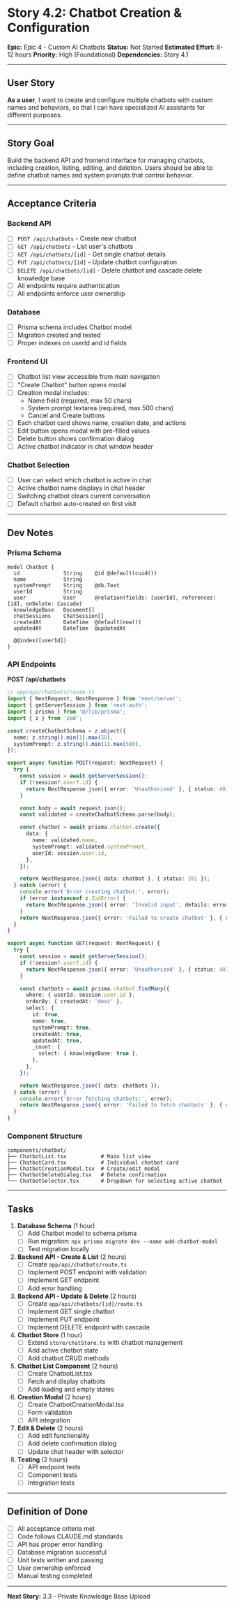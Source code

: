 # Story 4.2: Chatbot Creation & Configuration

**Epic:** Epic 4 - Custom AI Chatbots
**Status:** Not Started
**Estimated Effort:** 8-12 hours
**Priority:** High (Foundational)
**Dependencies:** Story 4.1

---

## User Story

**As a user**, I want to create and configure multiple chatbots with custom names and behaviors, so that I can have specialized AI assistants for different purposes.

---

## Story Goal

Build the backend API and frontend interface for managing chatbots, including creation, listing, editing, and deletion. Users should be able to define chatbot names and system prompts that control behavior.

---

## Acceptance Criteria

### Backend API
- [ ] `POST /api/chatbots` - Create new chatbot
- [ ] `GET /api/chatbots` - List user's chatbots
- [ ] `GET /api/chatbots/[id]` - Get single chatbot details
- [ ] `PUT /api/chatbots/[id]` - Update chatbot configuration
- [ ] `DELETE /api/chatbots/[id]` - Delete chatbot and cascade delete knowledge base
- [ ] All endpoints require authentication
- [ ] All endpoints enforce user ownership

### Database
- [ ] Prisma schema includes Chatbot model
- [ ] Migration created and tested
- [ ] Proper indexes on userId and id fields

### Frontend UI
- [ ] Chatbot list view accessible from main navigation
- [ ] "Create Chatbot" button opens modal
- [ ] Creation modal includes:
  - Name field (required, max 50 chars)
  - System prompt textarea (required, max 500 chars)
  - Cancel and Create buttons
- [ ] Each chatbot card shows name, creation date, and actions
- [ ] Edit button opens modal with pre-filled values
- [ ] Delete button shows confirmation dialog
- [ ] Active chatbot indicator in chat window header

### Chatbot Selection
- [ ] User can select which chatbot is active in chat
- [ ] Active chatbot name displays in chat header
- [ ] Switching chatbot clears current conversation
- [ ] Default chatbot auto-created on first visit

---

## Dev Notes

### Prisma Schema
```prisma
model Chatbot {
  id              String    @id @default(cuid())
  name            String
  systemPrompt    String    @db.Text
  userId          String
  user            User      @relation(fields: [userId], references: [id], onDelete: Cascade)
  knowledgeBase   Document[]
  chatSessions    ChatSession[]
  createdAt       DateTime  @default(now())
  updatedAt       DateTime  @updatedAt

  @@index([userId])
}
```

### API Endpoints

**POST /api/chatbots**
```typescript
// app/api/chatbots/route.ts
import { NextRequest, NextResponse } from 'next/server';
import { getServerSession } from 'next-auth';
import { prisma } from '@/lib/prisma';
import { z } from 'zod';

const createChatbotSchema = z.object({
  name: z.string().min(1).max(50),
  systemPrompt: z.string().min(1).max(500),
});

export async function POST(request: NextRequest) {
  try {
    const session = await getServerSession();
    if (!session?.user?.id) {
      return NextResponse.json({ error: 'Unauthorized' }, { status: 401 });
    }

    const body = await request.json();
    const validated = createChatbotSchema.parse(body);

    const chatbot = await prisma.chatbot.create({
      data: {
        name: validated.name,
        systemPrompt: validated.systemPrompt,
        userId: session.user.id,
      },
    });

    return NextResponse.json({ data: chatbot }, { status: 201 });
  } catch (error) {
    console.error('Error creating chatbot:', error);
    if (error instanceof z.ZodError) {
      return NextResponse.json({ error: 'Invalid input', details: error.errors }, { status: 400 });
    }
    return NextResponse.json({ error: 'Failed to create chatbot' }, { status: 500 });
  }
}

export async function GET(request: NextRequest) {
  try {
    const session = await getServerSession();
    if (!session?.user?.id) {
      return NextResponse.json({ error: 'Unauthorized' }, { status: 401 });
    }

    const chatbots = await prisma.chatbot.findMany({
      where: { userId: session.user.id },
      orderBy: { createdAt: 'desc' },
      select: {
        id: true,
        name: true,
        systemPrompt: true,
        createdAt: true,
        updatedAt: true,
        _count: {
          select: { knowledgeBase: true },
        },
      },
    });

    return NextResponse.json({ data: chatbots });
  } catch (error) {
    console.error('Error fetching chatbots:', error);
    return NextResponse.json({ error: 'Failed to fetch chatbots' }, { status: 500 });
  }
}
```

### Component Structure
```
components/chatbot/
├── ChatbotList.tsx           # Main list view
├── ChatbotCard.tsx           # Individual chatbot card
├── ChatbotCreationModal.tsx  # Create/edit modal
├── ChatbotDeleteDialog.tsx   # Delete confirmation
└── ChatbotSelector.tsx       # Dropdown for selecting active chatbot
```

---

## Tasks

1. **Database Schema** (1 hour)
   - [ ] Add Chatbot model to schema.prisma
   - [ ] Run migration: `npx prisma migrate dev --name add-chatbot-model`
   - [ ] Test migration locally

2. **Backend API - Create & List** (2 hours)
   - [ ] Create `app/api/chatbots/route.ts`
   - [ ] Implement POST endpoint with validation
   - [ ] Implement GET endpoint
   - [ ] Add error handling

3. **Backend API - Update & Delete** (2 hours)
   - [ ] Create `app/api/chatbots/[id]/route.ts`
   - [ ] Implement GET single chatbot
   - [ ] Implement PUT endpoint
   - [ ] Implement DELETE endpoint with cascade

4. **Chatbot Store** (1 hour)
   - [ ] Extend `store/chatStore.ts` with chatbot management
   - [ ] Add active chatbot state
   - [ ] Add chatbot CRUD methods

5. **Chatbot List Component** (2 hours)
   - [ ] Create ChatbotList.tsx
   - [ ] Fetch and display chatbots
   - [ ] Add loading and empty states

6. **Creation Modal** (2 hours)
   - [ ] Create ChatbotCreationModal.tsx
   - [ ] Form validation
   - [ ] API integration

7. **Edit & Delete** (2 hours)
   - [ ] Add edit functionality
   - [ ] Add delete confirmation dialog
   - [ ] Update chat header with selector

8. **Testing** (2 hours)
   - [ ] API endpoint tests
   - [ ] Component tests
   - [ ] Integration tests

---

## Definition of Done

- [ ] All acceptance criteria met
- [ ] Code follows CLAUDE.md standards
- [ ] API has proper error handling
- [ ] Database migration successful
- [ ] Unit tests written and passing
- [ ] User ownership enforced
- [ ] Manual testing completed

---

**Next Story:** 3.3 - Private Knowledge Base Upload
